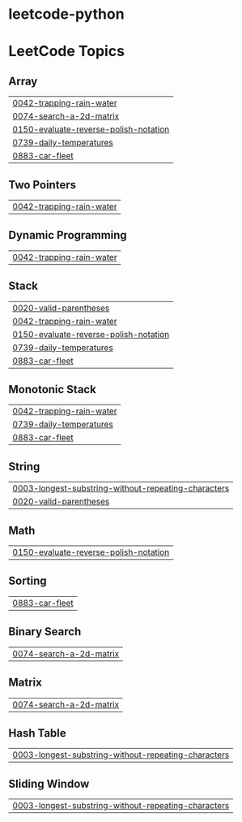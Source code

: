 # leetcode-python
 

<!---LeetCode Topics Start-->
# LeetCode Topics
## Array
|  |
| ------- |
| [0042-trapping-rain-water](https://github.com/Push1413/leetcode-py/tree/master/0042-trapping-rain-water) |
| [0074-search-a-2d-matrix](https://github.com/Push1413/leetcode-py/tree/master/0074-search-a-2d-matrix) |
| [0150-evaluate-reverse-polish-notation](https://github.com/Push1413/leetcode-py/tree/master/0150-evaluate-reverse-polish-notation) |
| [0739-daily-temperatures](https://github.com/Push1413/leetcode-py/tree/master/0739-daily-temperatures) |
| [0883-car-fleet](https://github.com/Push1413/leetcode-py/tree/master/0883-car-fleet) |
## Two Pointers
|  |
| ------- |
| [0042-trapping-rain-water](https://github.com/Push1413/leetcode-py/tree/master/0042-trapping-rain-water) |
## Dynamic Programming
|  |
| ------- |
| [0042-trapping-rain-water](https://github.com/Push1413/leetcode-py/tree/master/0042-trapping-rain-water) |
## Stack
|  |
| ------- |
| [0020-valid-parentheses](https://github.com/Push1413/leetcode-py/tree/master/0020-valid-parentheses) |
| [0042-trapping-rain-water](https://github.com/Push1413/leetcode-py/tree/master/0042-trapping-rain-water) |
| [0150-evaluate-reverse-polish-notation](https://github.com/Push1413/leetcode-py/tree/master/0150-evaluate-reverse-polish-notation) |
| [0739-daily-temperatures](https://github.com/Push1413/leetcode-py/tree/master/0739-daily-temperatures) |
| [0883-car-fleet](https://github.com/Push1413/leetcode-py/tree/master/0883-car-fleet) |
## Monotonic Stack
|  |
| ------- |
| [0042-trapping-rain-water](https://github.com/Push1413/leetcode-py/tree/master/0042-trapping-rain-water) |
| [0739-daily-temperatures](https://github.com/Push1413/leetcode-py/tree/master/0739-daily-temperatures) |
| [0883-car-fleet](https://github.com/Push1413/leetcode-py/tree/master/0883-car-fleet) |
## String
|  |
| ------- |
| [0003-longest-substring-without-repeating-characters](https://github.com/Push1413/leetcode-py/tree/master/0003-longest-substring-without-repeating-characters) |
| [0020-valid-parentheses](https://github.com/Push1413/leetcode-py/tree/master/0020-valid-parentheses) |
## Math
|  |
| ------- |
| [0150-evaluate-reverse-polish-notation](https://github.com/Push1413/leetcode-py/tree/master/0150-evaluate-reverse-polish-notation) |
## Sorting
|  |
| ------- |
| [0883-car-fleet](https://github.com/Push1413/leetcode-py/tree/master/0883-car-fleet) |
## Binary Search
|  |
| ------- |
| [0074-search-a-2d-matrix](https://github.com/Push1413/leetcode-py/tree/master/0074-search-a-2d-matrix) |
## Matrix
|  |
| ------- |
| [0074-search-a-2d-matrix](https://github.com/Push1413/leetcode-py/tree/master/0074-search-a-2d-matrix) |
## Hash Table
|  |
| ------- |
| [0003-longest-substring-without-repeating-characters](https://github.com/Push1413/leetcode-py/tree/master/0003-longest-substring-without-repeating-characters) |
## Sliding Window
|  |
| ------- |
| [0003-longest-substring-without-repeating-characters](https://github.com/Push1413/leetcode-py/tree/master/0003-longest-substring-without-repeating-characters) |
<!---LeetCode Topics End-->